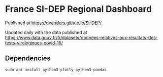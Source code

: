 # France SI-DEP Regional Dashboard

Published at https://dvanders.github.io/SI-DEP/

Updated daily with the data published at https://www.data.gouv.fr/fr/datasets/donnees-relatives-aux-resultats-des-tests-virologiques-covid-19/

## Dependencies

```
sudo apt install python3-plotly python3-pandas
```
